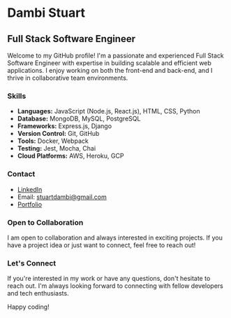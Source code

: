 # Dambi Stuart

## Full Stack Software Engineer

Welcome to my GitHub profile! I'm a passionate and experienced Full Stack Software Engineer with expertise in building scalable and efficient web applications. I enjoy working on both the front-end and back-end, and I thrive in collaborative team environments.

### Skills

- **Languages:** JavaScript (Node.js, React.js), HTML, CSS, Python
- **Database:** MongoDB, MySQL, PostgreSQL
- **Frameworks:** Express.js, Django
- **Version Control:** Git, GitHub
- **Tools:** Docker, Webpack
- **Testing:** Jest, Mocha, Chai
- **Cloud Platforms:** AWS, Heroku, GCP


### Contact

- [LinkedIn](https://www.linkedin.com/in/stuartdambi/)
- Email: stuartdambi@gmail.com
- [Portfolio](link-to-portfolio)

### Open to Collaboration

I am open to collaboration and always interested in exciting projects. If you have a project idea or just want to connect, feel free to reach out!

### Let's Connect

If you're interested in my work or have any questions, don't hesitate to reach out. I'm always looking forward to connecting with fellow developers and tech enthusiasts.

Happy coding!
